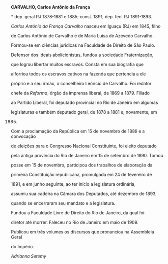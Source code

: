 **CARVALHO, Carlos Antônio da França**



\* dep. geral RJ 1878-1881 e 1885; const. 1891; dep. fed. RJ 1891-1893.



*Carlos Antônio da França Carvalho* nasceu em Iguaçu (RJ) em 1845, filho

de Carlos Antônio de Carvalho e de Maria Luísa de Azevedo Carvalho.



Formou-se em ciências jurídicas na Faculdade de Direito de São Paulo.

Defensor dos ideais abolicionistas, fundou a sociedade Fraternização,

que logrou libertar muitos escravos. Consta em sua biografia que

alforriou todos os escravos cativos na fazenda que pertencia a ele

próprio e a seu irmão, o conselheiro Leôncio de Carvalho. Foi redator

chefe da *Reforma*, órgão da imprensa liberal, de 1869 a 1879. Filiado

ao Partido Liberal, foi deputado provincial no Rio de Janeiro em algumas

legislaturas e também deputado geral, de 1878 a 1881 e, novamente, em

1885.



Com a proclamação da República em 15 de novembro de 1889 e a convocação

de eleições para o Congresso Nacional Constituinte, foi eleito deputado

pela antiga província do Rio de Janeiro em 15 de setembro de 1890. Tomou

posse em 15 de novembro, participou dos trabalhos de elaboração da

primeira Constituição republicana, promulgada em 24 de fevereiro de

1891, e em junho seguinte, ao ter início a legislatura ordinária,

assumiu sua cadeira na Câmara dos Deputados, até dezembro de 1893,

quando se encerraram seu mandato e a legislatura.



Fundou a Faculdade Livre de Direito do Rio de Janeiro, da qual foi

diretor até morrer. Faleceu no Rio de Janeiro em maio de 1909.



Publicou em três volumes os discursos que pronunciou na Assembleia Geral

do Império.



*Adrianna Setemy*



